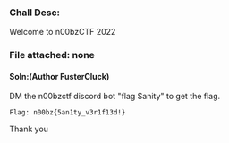 ### Chall Desc:
Welcome to n00bzCTF 2022

### File attached: none

#### Soln:(Author FusterCluck)

DM the n00bzctf discord bot "flag Sanity" to get the flag.

`Flag: n00bz{5an1ty_v3r1f13d!}`

Thank you
